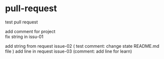 # pull-request

test pull request

add comment for project  
fix string in issu-01


add string from request issue-02 ( test comment: change state README.md file )
add line in request issue-03 (comment: add line for learn)
